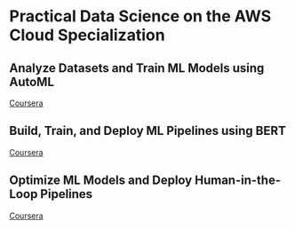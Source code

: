 # Practical Data Science on the AWS Cloud Specialization

## Analyze Datasets and Train ML Models using AutoML

[Coursera](https://www.coursera.org/learn/automl-datasets-ml-models?specialization=practical-data-science)

## Build, Train, and Deploy ML Pipelines using BERT

[Coursera](https://www.coursera.org/learn/ml-pipelines-bert?specialization=practical-data-science)

## Optimize ML Models and Deploy Human-in-the-Loop Pipelines

[Coursera](https://www.coursera.org/learn/ml-models-human-in-the-loop-pipelines?specialization=practical-data-science)